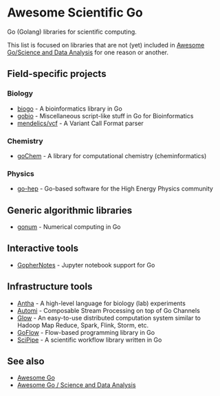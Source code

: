 # Awesome Scientific Go
Go (Golang) libraries for scientific computing. 

This list is focused on libraries that are not (yet) included in [Awesome Go/Science and Data Analysis](https://github.com/avelino/awesome-go#science-and-data-analysis) for one reason or another.

## Field-specific projects

### Biology
- [biogo](https://github.com/biogo/biogo) - A bioinformatics library in Go
- [gobio](https://github.com/brentp/gobio) - Miscellaneous script-like stuff in Go for Bioinformatics
- [mendelics/vcf](https://github.com/mendelics/vcf) - A Variant Call Format parser

### Chemistry
- [goChem](http://gochem.org/) - A library for computational chemistry (cheminformatics)

### Physics
- [go-hep](http://github.com/go-hep) - Go-based software for the High Energy Physics community

## Generic algorithmic libraries
- [gonum](https://github.com/gonum) - Numerical computing in Go

## Interactive tools
- [GopherNotes](https://github.com/gophergala2016/gophernotes) - Jupyter notebook support for Go

## Infrastructure tools
- [Antha](https://www.antha-lang.org/) - A high-level language for biology (lab) experiments
- [Automi](https://github.com/vladimirvivien/automi) - Composable Stream Processing on top of Go Channels
- [Glow](https://github.com/chrislusf/glow) - An easy-to-use distributed computation system similar to Hadoop Map Reduce, Spark, Flink, Storm, etc.
- [GoFlow](https://github.com/trustmaster/goflow) - Flow-based programming library in Go
- [SciPipe](https://github.com/scipipe/scipipe) - A scientific workflow library written in Go

## See also
- [Awesome Go](https://github.com/avelino/awesome-go)
- [Awesome Go / Science and Data Analysis](https://github.com/avelino/awesome-go#science-and-data-analysis)
